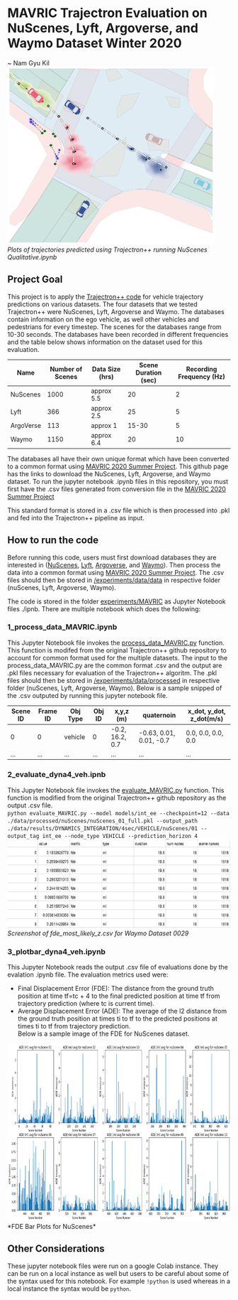 # MAVRIC Trajectron Evaluation on NuScenes, Lyft, Argoverse, and Waymo Dataset Winter 2020
~ Nam Gyu Kil   
<img src="img/TrajectronSample.png" alt="drawing" height="400" title="Trajectron Sample Plot"/>  
*Plots of trajectories predicted using Trajectron++ running NuScenes Qualitative.ipynb*

## Project Goal
This project is to apply the [Trajectron++ code](https://github.com/StanfordASL/Trajectron-plus-plus) for vehicle trajectory predictions on various datasets. The four datasets that we tested Trajectron++ were NuScenes, Lyft, Argoverse and Waymo. The databases contain information on the ego vehicle, as well other vehicles and pedestrians for every timestep. The scenes for the databases range from 10-30 seconds. The databases have been recorded in different frequencies and the table below shows information on the dataset used for this evaluation.

| Name  | Number of Scenes | Data Size (hrs) | Scene Duration (sec) | Recording Frequency (Hz) |  
| --- | --- | --- | --- | --- |
| NuScenes | 1000 | approx 5.5 | 20 | 2 | 
| Lyft | 366 | approx 2.5 | 25 | 5 |
| ArgoVerse | 113 | approx 1 | 15-30 | 5 | 
| Waymo | 1150 | approx 6.4 | 20 |  10 |

The databases all have their own unique format which have been converted to a common format using [MAVRIC 2020 Summer Project](https://github.com/jskumaar/MAVRIC_Interaction_Modeling). This github page has the links to download the NuScenes, Lyft, Argoverse, and Waymo dataset. To run the jupyter notebook .ipynb files in this repository, you must first have the .csv files generated from conversion file in the [MAVRIC 2020 Summer Project](https://github.com/jskumaar/MAVRIC_Interaction_Modeling) 

This standard format is stored in a .csv file which is then processed into .pkl and fed into the Trajectron++ pipeline as input. 

## How to run the code
Before running this code, users must first download databases they are interested in ([NuScenes](https://www.nuscenes.org/), [Lyft](https://self-driving.lyft.com/level5/data/), [Argoverse](https://www.argoverse.org/), and [Waymo](https://waymo.com/open/data/)). Then process the data into a common format using  [MAVRIC 2020 Summer Project](https://github.com/jskumaar/MAVRIC_Interaction_Modeling). The .csv files should then be stored in [/experiments/data/data](/experiments/data/data) in respective folder (nuScenes, Lyft, Argoverse, Waymo).  
  
The code is stored in the folder [experiments/MAVRIC](experiments/MAVRIC) as Jupyter Notebook files ./ipnb. There are multiple notebook which does the following:

### 1_process_data_MAVRIC.ipynb
This Jupyter Notebook file invokes the [process_data_MAVRIC.py](experiments/process_data_MAVRIC.py) function. This function is modifed from the original Trajectron++ github repository to account for common format used for the multiple datasets. The input to the process_data_MAVRIC.py are the common format .csv and the output are .pkl files necessary for evaluation of the Trajectron++ algoritm. The .pkl files should then be stored in  [/experiments/data/processed](/experiments/data/processed) in respective folder (nuScenes, Lyft, Argoverse, Waymo).  Below is a sample snipped of the .csv outputed by running this jupyter notebook file.

| Scene ID  | Frame ID | Obj Type | Obj ID | x,y,z (m) | quaternoin | x_dot, y_dot, z_dot(m/s) |
| --- | --- | --- | --- | --- | --- | --- |
| 0 | 0 | vehicle | 0 | -0.2, 16.2, 0.7 | -0.63, 0.01, 0.01, -0.7 | 0.0, 0.0, 0.0, 0.0 |
| ... | ... | ... | ... | ... | ... | ... |

### 2_evaluate_dyna4_veh.ipnb
This Jupyter Notebook file invokes the [evaluate_MAVRIC.py](experiments/evaluate_MAVRIC.py) function. This function is modified from the original Trajectron++ github repository as the output .csv file.  
`python evaluate_MAVRIC.py --model models/int_ee --checkpoint=12 --data ./data/processed/nuScenes/nuScenes_01_full.pkl --output_path ./data/results/DYNAMICS_INTEGRATION/4sec/VEHICLE/nuScenes/01 --output_tag int_ee --node_type VEHICLE --prediction_horizon 4`   
<img src="img/FDEmostlikelySample.png" alt="drawing" height="200" title="FDE most likely Sample"/>  
*Screenshot of fde_most_likely_z.csv for Waymo Dataset 0029*

### 3_plotbar_dyna4_veh.ipynb
This Jupyter Notebook reads the output .csv file of evaluations done by the evalation .ipynb file. The evaluation metrics used were: 
- Final Displacement Error (FDE): The distance from the ground truth position at time tf=tc + 4 to the final predicted position at time tf from trajectory prediction (where tc is current time).
- Average Displacement Error (ADE): The average of the l2 distance  from the ground truth position at times ti to tf to the predicted positions at times ti to tf from trajectory prediction.  
Below is a sample image of the FDE for NuScenes dataset.
<img src="img/NuScenesBarPlots.png" alt="drawing" height="400" title="FDE/ADE Bar Plots for NuScenes"/>  
*FDE Bar Plots for NuScenes*

## Other Considerations
These jupyter notebook files were run on a google Colab instance. They can be run on a local instance as well but users to be careful about some of the syntax used for this notebook. For example `!python` is used whereas in a local instance the syntax would be `python`.

